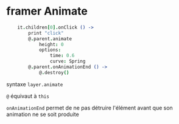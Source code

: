 # framer Animate

```coffeescript
	it.children[0].onClick () ->
		print "click"
		@.parent.animate
			height: 0
			options:
				time: 0.6
				curve: Spring
		@.parent.onAnimationEnd () ->
			@.destroy()
```

syntaxe `layer.animate`

`@` équivaut à `this`

`onAnimationEnd` permet de ne pas détruire l'élément avant que son animation ne se soit produite